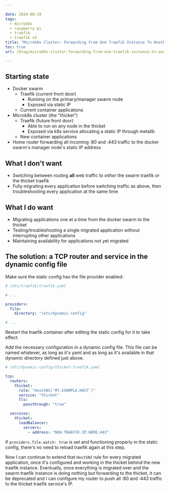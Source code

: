```yaml
---

date: 2024-08-19
tags:
  - microk8s
  - raspberry pi
  - traefik
  - traefik v3
title: "Microk8s Cluster: Forwarding From One Traefik Instance To Another"
toc: true
url: /blog/microk8s-cluster-forwarding-from-one-traefik-instance-to-another

---
```


## Starting state

- Docker swarm
    - Traefik (current front door)
        - Running on the primary/manager swarm node
        - Exposed via static IP
    - Current container applications
- Microk8s cluster (the "thicket")
    - Traefik (future front door)
        - Able to run on any node in the thicket
        - Exposed via k8s service allocating a static IP through metallb
    - New container applications
- Home router forwarding all incoming :80 and :443 traffic to the docker swarm's manager node's static IP address

## What I don't want

- Switching between routing **all** web traffic to _either_ the swarm traefik _or_ the thicket traefik
- Fully migrating every application before switching traffic as above, then troubleshooting every application at the same time

## What I do want

- Migrating applications one at a time from the docker swarm to the thicket
- Testing/troubleshooting a single migrated application without interrupting other applications
- Maintaining availability for applications not yet migrated

## The solution: a TCP router and service in the dynamic config file

Make sure the static config has the file provider enabled:

```yaml
# /etc/traefik/traefik.yaml

# ...

providers:
  file:
    directory: "/etc/dynamic-config"

# ...
```

Restart the traefik container after editing the static config for it to take effect.

Add the necessary configuration in a dynamic config file.
This file can be named whatever, as long as it's yaml and as long as it's available in that dynamic directory defined just above.

```yaml
# /etc/dynamic-config/thicket-traefik.yaml

tcp:
  routers:
    thicket:
      rule: "HostSNI(`MY.EXAMPLE.HOST`)"
      service: "thicket"
      tls:
        passthrough: "true"

  services:
    thicket:
      loadBalancer:
        servers:
          - address: "NEW.TRAEFIK.IP.HERE:443"
```

If `providers.file.watch: true` is set and functioning properly in the static config, there's no need to reload traefik again at this step.

Now I can continue to extend that `HostSNI` rule for every migrated application, once it's configured and working in the thicket behind the new traefik instance.
Eventually, once everything is migrated over and the swarm traefik instance is doing nothing but forwarding to the thicket, it can be deprecated and I can configure my router to push all :80 and :443 traffic to the thicket traefik service's IP.

